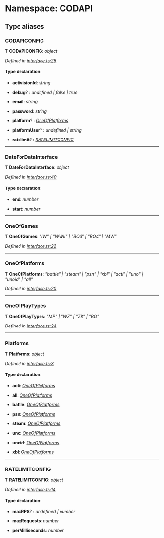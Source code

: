 # Namespace: CODAPI

## Type aliases

###  CODAPICONFIG

Ƭ **CODAPICONFIG**: *object*

*Defined in [interface.ts:26](https://github.com/antonedvard/act-cod-api/blob/cc9726f/src/interface.ts#L26)*

#### Type declaration:

* **activisionId**: *string*

* **debug**? : *undefined | false | true*

* **email**: *string*

* **password**: *string*

* **platform**? : *[OneOfPlatforms](_interface_.codapi.md#oneofplatforms)*

* **platformUser**? : *undefined | string*

* **ratelimit**? : *[RATELIMITCONFIG](_interface_.codapi.md#ratelimitconfig)*

___

###  DateForDataInterface

Ƭ **DateForDataInterface**: *object*

*Defined in [interface.ts:40](https://github.com/antonedvard/act-cod-api/blob/cc9726f/src/interface.ts#L40)*

#### Type declaration:

* **end**: *number*

* **start**: *number*

___

###  OneOfGames

Ƭ **OneOfGames**: *"IW" | "WWII" | "BO3" | "BO4" | "MW"*

*Defined in [interface.ts:22](https://github.com/antonedvard/act-cod-api/blob/cc9726f/src/interface.ts#L22)*

___

###  OneOfPlatforms

Ƭ **OneOfPlatforms**: *"battle" | "steam" | "psn" | "xbl" | "acti" | "uno" | "unoid" | "all"*

*Defined in [interface.ts:20](https://github.com/antonedvard/act-cod-api/blob/cc9726f/src/interface.ts#L20)*

___

###  OneOfPlayTypes

Ƭ **OneOfPlayTypes**: *"MP" | "WZ" | "ZB" | "BO"*

*Defined in [interface.ts:24](https://github.com/antonedvard/act-cod-api/blob/cc9726f/src/interface.ts#L24)*

___

###  Platforms

Ƭ **Platforms**: *object*

*Defined in [interface.ts:3](https://github.com/antonedvard/act-cod-api/blob/cc9726f/src/interface.ts#L3)*

#### Type declaration:

* **acti**: *[OneOfPlatforms](_interface_.codapi.md#oneofplatforms)*

* **all**: *[OneOfPlatforms](_interface_.codapi.md#oneofplatforms)*

* **battle**: *[OneOfPlatforms](_interface_.codapi.md#oneofplatforms)*

* **psn**: *[OneOfPlatforms](_interface_.codapi.md#oneofplatforms)*

* **steam**: *[OneOfPlatforms](_interface_.codapi.md#oneofplatforms)*

* **uno**: *[OneOfPlatforms](_interface_.codapi.md#oneofplatforms)*

* **unoid**: *[OneOfPlatforms](_interface_.codapi.md#oneofplatforms)*

* **xbl**: *[OneOfPlatforms](_interface_.codapi.md#oneofplatforms)*

___

###  RATELIMITCONFIG

Ƭ **RATELIMITCONFIG**: *object*

*Defined in [interface.ts:14](https://github.com/antonedvard/act-cod-api/blob/cc9726f/src/interface.ts#L14)*

#### Type declaration:

* **maxRPS**? : *undefined | number*

* **maxRequests**: *number*

* **perMilliseconds**: *number*
